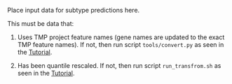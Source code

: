Place input data for subtype predictions here.

This must be data that:

1) Uses TMP project feature names (gene names are
updated to the exact TMP feature names). If not, then run script
`tools/convert.py` as seen in the [Tutorial](../tutorial/README.md).

2. Has been quantile rescaled. If not, then run script `run_transfrom.sh` as
seen in the [Tutorial](../tutorial/README.md).
